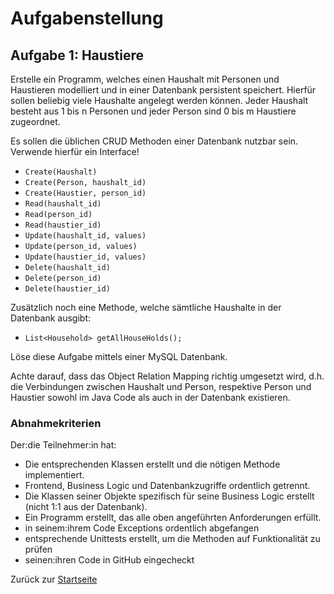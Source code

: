 # Aufgabenstellung

## Aufgabe 1: Haustiere

Erstelle ein Programm, welches einen Haushalt mit Personen und Haustieren modelliert und in einer Datenbank persistent speichert.
Hierfür sollen beliebig viele Haushalte angelegt werden können. Jeder Haushalt besteht aus 1 bis n Personen und jeder Person sind 0 bis m Haustiere zugeordnet.

Es sollen die üblichen CRUD Methoden einer Datenbank nutzbar sein. Verwende hierfür ein Interface!
- `Create(Haushalt)`
- `Create(Person, haushalt_id)`
- `Create(Haustier, person_id)`
- `Read(haushalt_id)`
- `Read(person_id)`
- `Read(haustier_id)`
- `Update(haushalt_id, values)`
- `Update(person_id, values)`
- `Update(haustier_id, values)`
- `Delete(haushalt_id)`
- `Delete(person_id)`
- `Delete(haustier_id)`

Zusätzlich noch eine Methode, welche sämtliche Haushalte in der Datenbank ausgibt:
- `List<Household> getAllHouseHolds();`

Löse diese Aufgabe mittels einer MySQL Datenbank.

Achte darauf, dass das Object Relation Mapping richtig umgesetzt wird, d.h. die Verbindungen zwischen Haushalt und Person, respektive Person und Haustier sowohl im Java Code als auch in der Datenbank existieren. 

### Abnahmekriterien

Der:die Teilnehmer:in hat:
- Die entsprechenden Klassen erstellt und die nötigen Methode implementiert.
- Frontend, Business Logic und Datenbankzugriffe ordentlich getrennt.
- Die Klassen seiner Objekte spezifisch für seine Business Logic erstellt (nicht 1:1 aus der Datenbank).
- Ein Programm erstellt, das alle oben angeführten Anforderungen erfüllt.
- in seinem:ihrem Code Exceptions ordentlich abgefangen
- entsprechende Unittests erstellt, um die Methoden auf Funktionalität zu prüfen
- seinen:ihren Code in GitHub eingecheckt

Zurück zur [Startseite](README.md)